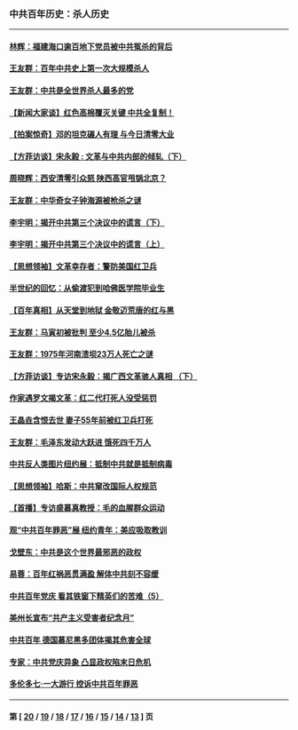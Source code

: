 ### 中共百年历史：杀人历史
---
#### [林辉：福建海口逾百地下党员被中共冤杀的背后](../../pages/nf1176106/n13878946.md?05300430) 
#### [王友群：百年中共史上第一次大规模杀人](../../pages/nf1176106/n13863785.md?05300430) 
#### [王友群：中共是全世界杀人最多的党](../../pages/nf1176106/n13860689.md?05300430) 
#### [【新闻大家谈】红色高棉覆灭关键 中共全复制！](../../pages/nf1176106/n13850222.md?05300430) 
#### [【拍案惊奇】邓的坦克碾人有理 与今日清零大业](../../pages/nf1176106/n13729574.md?05300430) 
#### [【方菲访谈】宋永毅 : 文革与中共内部的倾轧（下）](../../pages/nf1176106/n13486836.md?05300430) 
#### [周晓辉：西安清零引众怒 陕西高官甩锅北京？](../../pages/nf1176106/n13484627.md?05300430) 
#### [王友群：中华奇女子钟海源被枪杀之谜](../../pages/nf1176106/n13430555.md?05300430) 
#### [李宇明：揭开中共第三个决议中的谎言（下）](../../pages/nf1176106/n13389389.md?05300430) 
#### [李宇明：揭开中共第三个决议中的谎言（上）](../../pages/nf1176106/n13388697.md?05300430) 
#### [【思想领袖】文革幸存者：警防美国红卫兵](../../pages/nf1176106/n13339289.md?05300430) 
#### [半世纪的回忆：从偷渡犯到哈佛医学院毕业生](../../pages/nf1176106/n13345328.md?05300430) 
#### [【百年真相】从天堂到地狱 金敬迈荒唐的红与黑](../../pages/nf1176106/n13336995.md?05300430) 
#### [王友群：马寅初被批判 至少4.5亿胎儿被杀](../../pages/nf1176106/n13260313.md?05300430) 
#### [王友群：1975年河南溃坝23万人死亡之谜](../../pages/nf1176106/n13231576.md?05300430) 
#### [【方菲访谈】专访宋永毅：揭广西文革骇人真相 （下）](../../pages/nf1176106/n13209074.md?05300430) 
#### [作家遇罗文揭文革：红二代打死人没受惩罚](../../pages/nf1176106/n13205254.md?05300430) 
#### [王晶垚含恨去世 妻子55年前被红卫兵打死](../../pages/nf1176106/n13203590.md?05300430) 
#### [王友群：毛泽东发动大跃进 饿死四千万人](../../pages/nf1176106/n13177158.md?05300430) 
#### [中共反人类图片纽约展：抵制中共就是抵制病毒](../../pages/nf1176106/n13115371.md?05300430) 
#### [【思想领袖】哈斯：中共窜改国际人权规范](../../pages/nf1176106/n13053647.md?05300430) 
#### [【首播】专访盛慕真教授：毛的血腥群众运动](../../pages/nf1176106/n13091782.md?05300430) 
#### [观“中共百年罪恶”展 纽约青年：美应吸取教训](../../pages/nf1176106/n13085246.md?05300430) 
#### [戈壁东：中共是这个世界最邪恶的政权](../../pages/nf1176106/n13085641.md?05300430) 
#### [易蓉：百年红祸恶贯满盈 解体中共刻不容缓](../../pages/nf1176106/n13084455.md?05300430) 
#### [中共百年党庆 看其铁窗下精英们的苦难（5）](../../pages/nf1176106/n13076766.md?05300430) 
#### [美州长宣布“共产主义受害者纪念月”](../../pages/nf1176106/n13074024.md?05300430) 
#### [中共百年 德国慕尼黑多团体揭其危害全球](../../pages/nf1176106/n13068873.md?05300430) 
#### [专家：中共党庆异象 凸显政权陷末日危机](../../pages/nf1176106/n13067084.md?05300430) 
#### [多伦多七·一大游行 控诉中共百年罪恶](../../pages/nf1176106/n13062043.md?05300430) 

---
#### 第 [ [20](./20.md?05300430) / [19](./19.md?05300430) / [18](./18.md?05300430) / [17](./17.md?05300430) / [16](./16.md?05300430) / [15](./15.md?05300430) / [14](./14.md?05300430) / [13](./13.md?05300430) ] 页
